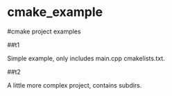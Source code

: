 cmake_example
=============

#cmake project examples

##t1

Simple example, only includes main.cpp cmakelists.txt.

##t2

A little more complex project, contains subdirs.
